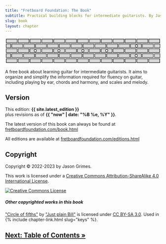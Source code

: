 ```yaml
---
title: "Fretboard Foundation: The Book"
subtitle: Practical building blocks for intermediate guitarists. By Jason Grimes.
slug: book
layout: chapter
---
```


![Fretboard Foundation logo](assets/logos/logo-wide.svg)

<div class="chapter-abstract color-callout-dark">
A free book about learning guitar for intermediate guitarists.
It aims to organize and simplify the information required for fluency on guitar,
including playing by ear, chords and harmony, and scales and melody.
</div>

## Version

This edition: **{{ site.latest_edition }}**  
plus revisions as of **{{ "now" | date: "%B %e, %Y" }}**.

The latest version of this book can always be found at
[fretboardfoundation.com/book.html](https://fretboardfoundation.com/book.html)

All editions are available at 
[fretboardfoundation.com/editions.html](https://fretboardfoundation.com/editions.html)

## Copyright

Copyright &copy; 2022-2023 by Jason Grimes.
    
This work is licensed under a <a rel="license" href="http://creativecommons.org/licenses/by-sa/4.0/" target="_blank">Creative Commons Attribution-ShareAlike 4.0 International License</a>.

<a rel="license" href="http://creativecommons.org/licenses/by-sa/4.0/" target="_blank"><img alt="Creative Commons License" style="border-width:0" src="https://i.creativecommons.org/l/by-sa/4.0/88x31.png" /></a>

##### Other copyrighted works in this book

["Circle of fifths"](https://commons.m.wikimedia.org/wiki/File:Circle_of_fifths_deluxe_4.svg)
by ["Just plain Bill"](https://en.m.wikipedia.org/wiki/User:Just_plain_Bill)
is licensed under [CC BY-SA 3.0](https://creativecommons.org/licenses/by-sa/3.0/).
Used in {% include chapter-link.html slug="keys" %}.

## [Next: Table of Contents &raquo;](toc.html)
